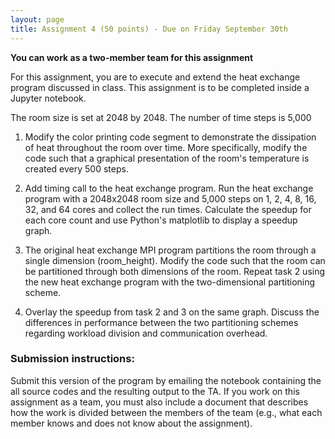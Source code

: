```yaml
---
layout: page
title: Assignment 4 (50 points) - Due on Friday September 30th
---
```


**You can work as a two-member team for this assignment**

For this assignment, you are to execute and extend the heat exchange program
discussed in class. This assignment is to
be completed inside a Jupyter notebook.

The room size is set at 2048 by 2048. The number of time steps is 5,000

1. Modify the color printing code segment to demonstrate the dissipation of
heat throughout the room over time. More specifically, modify the code such
that a graphical presentation of the room's temperature is created every 500 steps.

2. Add timing call to the heat exchange program. Run the heat exchange program
with a 2048x2048 room size and 5,000 steps on 1, 2, 4, 8, 16, 32, and 64 cores
and collect the run times. Calculate the speedup for each core count and use
Python's matplotlib to display a speedup graph.

3. The original heat exchange MPI program partitions the room through a single
dimension (room_height). Modify the code such that the room can be partitioned
through both dimensions of the room. Repeat task 2 using the new heat exchange
program with the two-dimensional partitioning scheme.

4. Overlay the speedup from task 2 and 3 on the same graph. Discuss the
differences in performance between the two partitioning schemes regarding
workload division and communication overhead.   

### Submission instructions:
Submit this version of the program by emailing the notebook containing the
all source codes and the resulting output to the TA. If you work on this assignment
as a team, you must also include a document that describes how the work is
divided between the members of the team (e.g., what each member knows and does
  not know about the assignment). 
